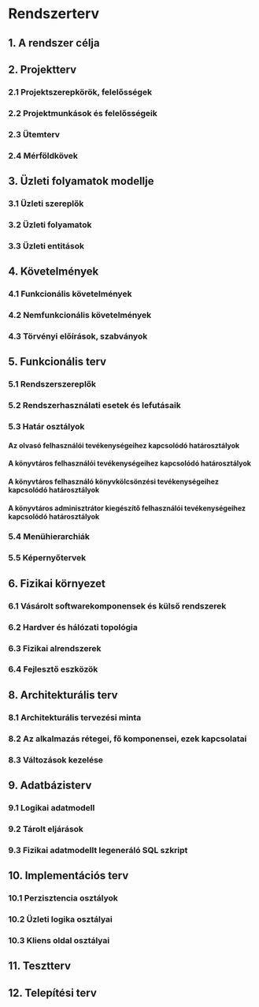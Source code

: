 # Rendszerterv

## 1. A rendszer célja
  
## 2. Projektterv
  
### 2.1 Projektszerepkörök, felelősségek
   
### 2.2 Projektmunkások és felelősségeik
   
### 2.3 Ütemterv
  
### 2.4 Mérföldkövek
  
## 3. Üzleti folyamatok modellje
  
### 3.1 Üzleti szereplők
  
### 3.2 Üzleti folyamatok
  
### 3.3 Üzleti entitások 
  
## 4. Követelmények
  
### 4.1 Funkcionális követelmények  
  
### 4.2 Nemfunkcionális követelmények  
  
### 4.3 Törvényi előírások, szabványok  
   
## 5. Funkcionális terv
  
### 5.1 Rendszerszereplők
   
### 5.2 Rendszerhasználati esetek és lefutásaik 
   
### 5.3 Határ osztályok 
  
#### Az olvasó felhasználói tevékenységeihez kapcsolódó határosztályok
   
#### A könyvtáros felhasználói tevékenységeihez kapcsolódó határosztályok  
   
#### A könyvtáros felhasználó könyvkölcsönzési tevékenységeihez kapcsolódó határosztályok
   
#### A könyvtáros adminisztrátor kiegészítő felhasználói tevékenységeihez kapcsolódó határosztályok
    
### 5.4 Menühierarchiák 
   
### 5.5 Képernyőtervek  
   
## 6. Fizikai környezet
   
### 6.1 Vásárolt softwarekomponensek és külső rendszerek
    
### 6.2 Hardver és hálózati topológia
   
### 6.3 Fizikai alrendszerek
     
### 6.4 Fejlesztő eszközök
   
## 8. Architekturális terv
    
### 8.1 Architekturális tervezési minta
    
### 8.2 Az alkalmazás rétegei, fő komponensei, ezek kapcsolatai
    
### 8.3 Változások kezelése
     
## 9. Adatbázisterv  
       
### 9.1 Logikai adatmodell 
    
### 9.2 Tárolt eljárások 
    
### 9.3 Fizikai adatmodellt legeneráló SQL szkript   
    
## 10. Implementációs terv
   
### 10.1 Perzisztencia osztályok 
   
### 10.2 Üzleti logika osztályai
    
### 10.3 Kliens oldal osztályai 
   
## 11. Tesztterv   
      
## 12. Telepítési terv
   



